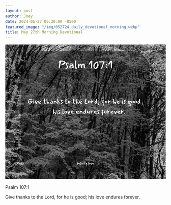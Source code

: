 ```yaml
---
layout: post
author: Joey
date: 2024-05-27 06:20:00 -0500
featured_image: "/img/052724_daily_devotional_morning.webp"
title: May 27th Morning Devotional
---
```


[![May 27th 2024 - Morning Devotional](/img/052724_daily_devotional_morning.webp)](/img/052724_daily_devotional_morning.webp)

Psalm 107:1

Give thanks to the Lord, for he is good;
    his love endures forever.

